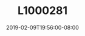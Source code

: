 ---
title: L1000281
date: 2019-02-09T19:56:00-08:00
draft: false
location: Port Gamble, WA
img_url: https://d17enza3bfujl8.cloudfront.net/L1000281.jpg
original_fn: ""
tags:
- Port Gamble, WA
- hiking
- trees
- landscapes

---